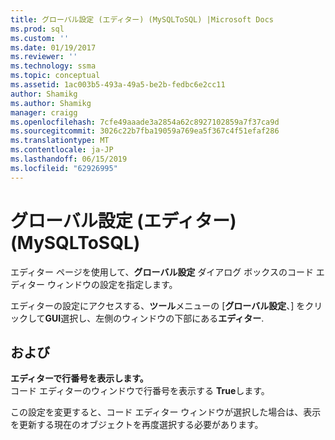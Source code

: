 ```yaml
---
title: グローバル設定 (エディター) (MySQLToSQL) |Microsoft Docs
ms.prod: sql
ms.custom: ''
ms.date: 01/19/2017
ms.reviewer: ''
ms.technology: ssma
ms.topic: conceptual
ms.assetid: 1ac003b5-493a-49a5-be2b-fedbc6e2cc11
author: Shamikg
ms.author: Shamikg
manager: craigg
ms.openlocfilehash: 7cfe49aaade3a2854a62c8927102859a7f37ca9d
ms.sourcegitcommit: 3026c22b7fba19059a769ea5f367c4f51efaf286
ms.translationtype: MT
ms.contentlocale: ja-JP
ms.lasthandoff: 06/15/2019
ms.locfileid: "62926995"
---
```

# <a name="global-settings-editor-mysqltosql"></a>グローバル設定 (エディター) (MySQLToSQL)
エディター ページを使用して、**グローバル設定** ダイアログ ボックスのコード エディター ウィンドウの設定を指定します。  
  
エディターの設定にアクセスする、**ツール**メニューの [**グローバル設定**、] をクリックして**GUI**選択し、左側のウィンドウの下部にある**エディター**.  
  
## <a name="options"></a>および  
**エディターで行番号を表示します。**  
コード エディターのウィンドウで行番号を表示する  **True**します。  
  
この設定を変更すると、コード エディター ウィンドウが選択した場合は、表示を更新する現在のオブジェクトを再度選択する必要があります。  
  
